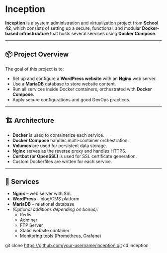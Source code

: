 # Inception

**Inception** is a system administration and virtualization project from **School 42**, which consists of setting up a secure, functional, and modular **Docker-based infrastructure** that hosts several services using **Docker Compose**.

---

## 📦 Project Overview

The goal of this project is to:

- Set up and configure a **WordPress website** with an **Nginx** web server.
- Use a **MariaDB** database to store website content.
- Run all services inside Docker containers, orchestrated with **Docker Compose**.
- Apply secure configurations and good DevOps practices.

---

## 🏗️ Architecture

- **Docker** is used to containerize each service.
- **Docker Compose** handles multi-container orchestration.
- **Volumes** are used for persistent data storage.
- **Nginx** serves as the reverse proxy and handles HTTPS.
- **Certbot (or OpenSSL)** is used for SSL certificate generation.
- Custom Dockerfiles are written for each service.

---

## 🧱 Services

- **Nginx** – web server with SSL
- **WordPress** – blog/CMS platform
- **MariaDB** – relational database
- *(Optional additions depending on bonus):*
  - Redis
  - Adminer
  - FTP Server
  - Static website container
  - Monitoring tools (Prometheus, Grafana)

git clone https://github.com/your-username/inception.git
cd inception
